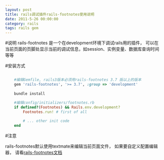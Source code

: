 ```yaml
---
layout: post
title: rails调试插件rails-footnotes使用说明
date: 2011-5-26 00:00:00
category: rails
tags: rails gem
---
```


#说明
rails-footnotes 是一个在development环境下调试rails用的插件， 可以在当前页面的页脚处显示当前的调试信息，如session、实例变量、数据库查询时间等等

#安装方式

```ruby
	
	#编辑Gemfile, rails3版本必须用rails-footnotes 3.7 版以上的版本
	gem 'rails-footnotes', '>= 3.7', :group => 'development' 
	
	bundle install
	
	#编辑config/initializers/footnotes.rb
	if defined?(Footnotes) && Rails.env.development?
	    Footnotes.run! # first of all

	    # ... other init code
	end
```

#注意

rails-footnotes默认使用textmate来编辑当前页面文件， 如果要自定义配置编辑器， 请看[rails-footnotes文档](http://rubydoc.info/gems/rails-footnotes/3.7.4/file/README.rdoc)